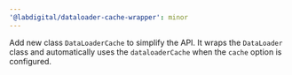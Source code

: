 ```yaml
---
'@labdigital/dataloader-cache-wrapper': minor
---
```


Add new class `DataLoaderCache` to simplify the API. It wraps the `DataLoader`
class and automatically uses the `dataloaderCache` when the `cache` option is
configured.
